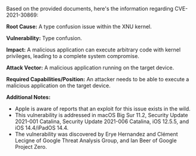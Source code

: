 Based on the provided documents, here's the information regarding CVE-2021-30869:

**Root Cause:**
A type confusion issue within the XNU kernel.

**Vulnerability:**
Type confusion.

**Impact:**
A malicious application can execute arbitrary code with kernel privileges, leading to a complete system compromise.

**Attack Vector:**
A malicious application running on the target device.

**Required Capabilities/Position:**
An attacker needs to be able to execute a malicious application on the target device.

**Additional Notes:**
- Apple is aware of reports that an exploit for this issue exists in the wild.
- This vulnerability is addressed in macOS Big Sur 11.2, Security Update 2021-001 Catalina, Security Update 2021-006 Catalina, iOS 12.5.5, and iOS 14.4/iPadOS 14.4.
- The vulnerability was discovered by Erye Hernandez and Clément Lecigne of Google Threat Analysis Group, and Ian Beer of Google Project Zero.